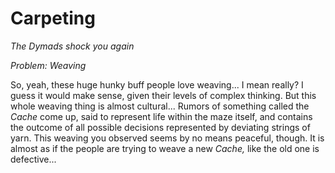 # Carpeting

*The Dymads shock you again*

*Problem: Weaving*

So, yeah, these huge hunky buff people love weaving... I mean really? I guess it would make sense, given their levels of complex thinking. But this whole weaving thing is almost cultural... Rumors of something called the *Cache* come up, said to represent life within the maze itself, and contains the outcome of all possible decisions represented by deviating strings of yarn. This weaving you observed seems by no means peaceful, though. It is almost as if the people are trying to weave a new *Cache,* like the old one is defective...